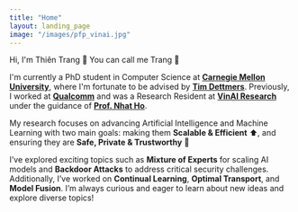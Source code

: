 ```yaml
---
title: "Home"
layout: landing_page
image: "/images/pfp_vinai.jpg"
---
```


Hi, I'm Thiên Trang 👋 You can call me Trang 🍒

I'm currently a PhD student in Computer Science at [**Carnegie Mellon University**](https://www.cs.cmu.edu), where I'm fortunate to be advised by [**Tim Dettmers**](https://timdettmers.com/about/). Previously, I worked at [**Qualcomm**](https://www.qualcomm.com) and was a Research Resident at [**VinAI Research**](https://vinai.io) under the guidance of [**Prof. Nhat Ho**](https://nhatptnk8912.github.io).

My research focuses on advancing Artificial Intelligence and Machine Learning with two main goals: making them **Scalable & Efficient** ⬆, and ensuring they are **Safe, Private & Trustworthy** 🔐

I’ve explored exciting topics such as **Mixture of Experts** for scaling AI models and **Backdoor Attacks** to address critical security challenges. Additionally, I’ve worked on **Continual Learning**, **Optimal Transport**, and **Model Fusion**. I’m always curious and eager to learn about new ideas and explore diverse topics!


